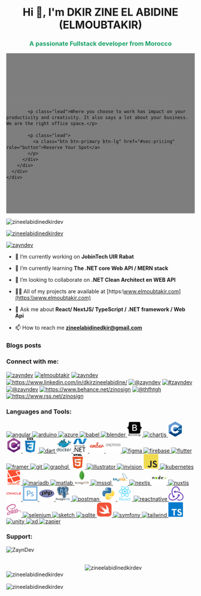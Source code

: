 <style>
  /* Resets */
 hr {
	 margin-left: 0;
	 max-width: 40px;
}
/* Jumbotron (hero) */
 .jumbotron {
	 position: relative;
	 background: url(https://source.unsplash.com/9Y8vxVQN4o4/1920x1080) no-repeat bottom center / cover;
}
 .jumbotron:before {
	 position: absolute;
	 content: "";
	 top: 0;
	 left: 0;
	 width: 100%;
	 height: 100%;
	 background: rgba(0, 0, 0, 0.5);
}
 .jumbotron .container {
	 padding: 75px 0;
}
 .jumbotron h1, .jumbotron .lead {
	 color: #fff;
}
/* Bustom button */
 .btn-primary {
	 background: #1096fc;
	 border: 0;
}
 .btn-primary:hover {
	 background: #0384e5;
}
/* Features */
 .sec-features .row:nth-of-type(n + 2) {
	 margin-top: 160px;
}
 .sec-features .row:last-of-type {
	 margin-bottom: 160px;
}
 .sec-features .feature-icon {
	 max-width: 150px;
}
/* Testimonials */
 .sec-testimonials {
	 padding-top: 128px;
	 padding-bottom: 128px;
}
/* Carousel */
 .carousel-indicators {
	 bottom: -30px;
}
 .carousel-indicators li {
	 background: rgba(33, 33, 33, 0.1);
}
 .carousel-indicators li:focus, .carousel-indicators li:hover {
	 background: rgba(33, 33, 33, 0.5);
}
 .carousel-indicators .active {
	 background: rgba(33, 33, 33, 0.75);
}
 .carousel-control-next, .carousel-control-prev {
	 color: #212121;
}
 .carousel-control-next:focus, .carousel-control-prev:focus, .carousel-control-next:hover, .carousel-control-prev:hover {
	 color: #111;
}
/* Footer */
 .footer {
	 padding-top: 24px;
	 padding-bottom: 24px;
	 background: #212121;
}
 .footer li:nth-of-type(n + 2) {
	 margin-left: 8px;
}
 .footer a {
	 font-size: 18px;
	 color: rgba(255, 255, 255, 0.5);
	 transition: color 0.235s ease-in-out;
}
 .footer a:focus, .footer a:hover {
	 color: rgba(255, 255, 255, 0.25);
}
 
</style>
<h1 align="center">Hi 👋, I'm DKIR ZINE EL ABIDINE (ELMOUBTAKIR)</h1>
<h3 align="center" style="color:#16A065">A passionate Fullstack developer from Morocco</h3>
<section>
     <div class="jumbotron jumbotron-fluid mb-0">
      <div class="container">
        <div class="row justify-content-center text-center">
          <div class="col-md-10 col-lg-6">
            <h1 class="display-5">The Coolest Co-Working Space in Prague</h1>

            <p class="lead">Where you choose to work has impact on your productivity and creativity. It also says a lot about your business. We are the right office space.</p>

            <p class="lead">
              <a class="btn btn-primary btn-lg" href="#sec-pricing" role="button">Reserve Your Spot</a>
            </p>
          </div>
        </div>
      </div>
    </div>
</section>
<p align="left"> <img src="https://komarev.com/ghpvc/?username=zineelabidinedkirdev&label=Profile%20views&color=0e75b6&style=flat" alt="zineelabidinedkirdev" /> </p>

<p align="left"> <a href="https://github.com/ryo-ma/github-profile-trophy"><img src="https://github-profile-trophy.vercel.app/?username=zineelabidinedkirdev" alt="zineelabidinedkirdev" /></a> </p>

<p align="left"> <a href="https://twitter.com/zayndev" target="blank"><img src="https://img.shields.io/twitter/follow/zayndev?logo=twitter&style=for-the-badge" alt="zayndev" /></a> </p>

- 🔭 I’m currently working on **JobinTech UIR Rabat**

- 🌱 I’m currently learning **The .NET core Web API / MERN stack**

- 👯 I’m looking to collaborate on **.NET Clean Architect en WEB API**

- 👨‍💻 All of my projects are available at [https:\\www.elmoubtakir.com](https:\\www.elmoubtakir.com)

- 💬 Ask me about **React/ NextJS/ TypeScript / .NET framework / Web Api**

- 📫 How to reach me **zineelabidinedkir@gmail.com**

### Blogs posts
<!-- BLOG-POST-LIST:START -->
<!-- BLOG-POST-LIST:END -->

<h3 align="left">Connect with me:</h3>
<p align="left">
<a href="https://codepen.io/zayndev" target="blank"><img align="center" src="https://raw.githubusercontent.com/rahuldkjain/github-profile-readme-generator/master/src/images/icons/Social/codepen.svg" alt="zayndev" height="30" width="40" /></a>
<a href="https://dev.to/elmoubtakir" target="blank"><img align="center" src="https://raw.githubusercontent.com/rahuldkjain/github-profile-readme-generator/master/src/images/icons/Social/devto.svg" alt="elmoubtakir" height="30" width="40" /></a>
<a href="https://twitter.com/zayndev" target="blank"><img align="center" src="https://raw.githubusercontent.com/rahuldkjain/github-profile-readme-generator/master/src/images/icons/Social/twitter.svg" alt="zayndev" height="30" width="40" /></a>
<a href="https://linkedin.com/in/https://www.linkedin.com/in/dkirzineelabidine/" target="blank"><img align="center" src="https://raw.githubusercontent.com/rahuldkjain/github-profile-readme-generator/master/src/images/icons/Social/linked-in-alt.svg" alt="https://www.linkedin.com/in/dkirzineelabidine/" height="30" width="40" /></a>
<a href="https://codesandbox.com/@zayndev" target="blank"><img align="center" src="https://raw.githubusercontent.com/rahuldkjain/github-profile-readme-generator/master/src/images/icons/Social/codesandbox.svg" alt="@zayndev" height="30" width="40" /></a>
<a href="https://fb.com/#zayndev" target="blank"><img align="center" src="https://raw.githubusercontent.com/rahuldkjain/github-profile-readme-generator/master/src/images/icons/Social/facebook.svg" alt="#zayndev" height="30" width="40" /></a>
<a href="https://instagram.com/@zayndev" target="blank"><img align="center" src="https://raw.githubusercontent.com/rahuldkjain/github-profile-readme-generator/master/src/images/icons/Social/instagram.svg" alt="@zayndev" height="30" width="40" /></a>
<a href="https://www.behance.net/https://www.behance.net/zinosign" target="blank"><img align="center" src="https://raw.githubusercontent.com/rahuldkjain/github-profile-readme-generator/master/src/images/icons/Social/behance.svg" alt="https://www.behance.net/zinosign" height="30" width="40" /></a>
<a href="https://medium.com/@thfhtgh" target="blank"><img align="center" src="https://raw.githubusercontent.com/rahuldkjain/github-profile-readme-generator/master/src/images/icons/Social/medium.svg" alt="@thfhtgh" height="30" width="40" /></a>
<a href="/https://www.rss.net/zinosign" target="blank"><img align="center" src="https://raw.githubusercontent.com/rahuldkjain/github-profile-readme-generator/master/src/images/icons/Social/rss.svg" alt="https://www.rss.net/zinosign" height="30" width="40" /></a>
</p>

<h3 align="left">Languages and Tools:</h3>
<p align="left"> <a href="https://angular.io" target="_blank" rel="noreferrer"> <img src="https://angular.io/assets/images/logos/angular/angular.svg" alt="angular" width="40" height="40"/> </a> <a href="https://www.arduino.cc/" target="_blank" rel="noreferrer"> <img src="https://cdn.worldvectorlogo.com/logos/arduino-1.svg" alt="arduino" width="40" height="40"/> </a> <a href="https://azure.microsoft.com/en-in/" target="_blank" rel="noreferrer"> <img src="https://www.vectorlogo.zone/logos/microsoft_azure/microsoft_azure-icon.svg" alt="azure" width="40" height="40"/> </a> <a href="https://babeljs.io/" target="_blank" rel="noreferrer"> <img src="https://www.vectorlogo.zone/logos/babeljs/babeljs-icon.svg" alt="babel" width="40" height="40"/> </a> <a href="https://www.blender.org/" target="_blank" rel="noreferrer"> <img src="https://download.blender.org/branding/community/blender_community_badge_white.svg" alt="blender" width="40" height="40"/> </a> <a href="https://getbootstrap.com" target="_blank" rel="noreferrer"> <img src="https://raw.githubusercontent.com/devicons/devicon/master/icons/bootstrap/bootstrap-plain-wordmark.svg" alt="bootstrap" width="40" height="40"/> </a> <a href="https://www.chartjs.org" target="_blank" rel="noreferrer"> <img src="https://www.chartjs.org/media/logo-title.svg" alt="chartjs" width="40" height="40"/> </a> <a href="https://www.w3schools.com/cpp/" target="_blank" rel="noreferrer"> <img src="https://raw.githubusercontent.com/devicons/devicon/master/icons/cplusplus/cplusplus-original.svg" alt="cplusplus" width="40" height="40"/> </a> <a href="https://www.w3schools.com/cs/" target="_blank" rel="noreferrer"> <img src="https://raw.githubusercontent.com/devicons/devicon/master/icons/csharp/csharp-original.svg" alt="csharp" width="40" height="40"/> </a> <a href="https://www.w3schools.com/css/" target="_blank" rel="noreferrer"> <img src="https://raw.githubusercontent.com/devicons/devicon/master/icons/css3/css3-original-wordmark.svg" alt="css3" width="40" height="40"/> </a> <a href="https://dart.dev" target="_blank" rel="noreferrer"> <img src="https://www.vectorlogo.zone/logos/dartlang/dartlang-icon.svg" alt="dart" width="40" height="40"/> </a> <a href="https://www.docker.com/" target="_blank" rel="noreferrer"> <img src="https://raw.githubusercontent.com/devicons/devicon/master/icons/docker/docker-original-wordmark.svg" alt="docker" width="40" height="40"/> </a> <a href="https://dotnet.microsoft.com/" target="_blank" rel="noreferrer"> <img src="https://raw.githubusercontent.com/devicons/devicon/master/icons/dot-net/dot-net-original-wordmark.svg" alt="dotnet" width="40" height="40"/> </a> <a href="https://emberjs.com/" target="_blank" rel="noreferrer"> <img src="https://raw.githubusercontent.com/devicons/devicon/master/icons/ember/ember-original-wordmark.svg" alt="ember" width="40" height="40"/> </a> <a href="https://expressjs.com" target="_blank" rel="noreferrer"> <img src="https://raw.githubusercontent.com/devicons/devicon/master/icons/express/express-original-wordmark.svg" alt="express" width="40" height="40"/> </a> <a href="https://www.figma.com/" target="_blank" rel="noreferrer"> <img src="https://www.vectorlogo.zone/logos/figma/figma-icon.svg" alt="figma" width="40" height="40"/> </a> <a href="https://firebase.google.com/" target="_blank" rel="noreferrer"> <img src="https://www.vectorlogo.zone/logos/firebase/firebase-icon.svg" alt="firebase" width="40" height="40"/> </a> <a href="https://flutter.dev" target="_blank" rel="noreferrer"> <img src="https://www.vectorlogo.zone/logos/flutterio/flutterio-icon.svg" alt="flutter" width="40" height="40"/> </a> <a href="https://www.framer.com/" target="_blank" rel="noreferrer"> <img src="https://www.vectorlogo.zone/logos/framer/framer-icon.svg" alt="framer" width="40" height="40"/> </a> <a href="https://git-scm.com/" target="_blank" rel="noreferrer"> <img src="https://www.vectorlogo.zone/logos/git-scm/git-scm-icon.svg" alt="git" width="40" height="40"/> </a> <a href="https://graphql.org" target="_blank" rel="noreferrer"> <img src="https://www.vectorlogo.zone/logos/graphql/graphql-icon.svg" alt="graphql" width="40" height="40"/> </a> <a href="https://www.w3.org/html/" target="_blank" rel="noreferrer"> <img src="https://raw.githubusercontent.com/devicons/devicon/master/icons/html5/html5-original-wordmark.svg" alt="html5" width="40" height="40"/> </a> <a href="https://www.adobe.com/in/products/illustrator.html" target="_blank" rel="noreferrer"> <img src="https://www.vectorlogo.zone/logos/adobe_illustrator/adobe_illustrator-icon.svg" alt="illustrator" width="40" height="40"/> </a> <a href="https://www.invisionapp.com/" target="_blank" rel="noreferrer"> <img src="https://www.vectorlogo.zone/logos/invisionapp/invisionapp-icon.svg" alt="invision" width="40" height="40"/> </a> <a href="https://developer.mozilla.org/en-US/docs/Web/JavaScript" target="_blank" rel="noreferrer"> <img src="https://raw.githubusercontent.com/devicons/devicon/master/icons/javascript/javascript-original.svg" alt="javascript" width="40" height="40"/> </a> <a href="https://kubernetes.io" target="_blank" rel="noreferrer"> <img src="https://www.vectorlogo.zone/logos/kubernetes/kubernetes-icon.svg" alt="kubernetes" width="40" height="40"/> </a> <a href="https://laravel.com/" target="_blank" rel="noreferrer"> <img src="https://raw.githubusercontent.com/devicons/devicon/master/icons/laravel/laravel-plain-wordmark.svg" alt="laravel" width="40" height="40"/> </a> <a href="https://mariadb.org/" target="_blank" rel="noreferrer"> <img src="https://www.vectorlogo.zone/logos/mariadb/mariadb-icon.svg" alt="mariadb" width="40" height="40"/> </a> <a href="https://www.mathworks.com/" target="_blank" rel="noreferrer"> <img src="https://upload.wikimedia.org/wikipedia/commons/2/21/Matlab_Logo.png" alt="matlab" width="40" height="40"/> </a> <a href="https://www.mongodb.com/" target="_blank" rel="noreferrer"> <img src="https://raw.githubusercontent.com/devicons/devicon/master/icons/mongodb/mongodb-original-wordmark.svg" alt="mongodb" width="40" height="40"/> </a> <a href="https://www.microsoft.com/en-us/sql-server" target="_blank" rel="noreferrer"> <img src="https://www.svgrepo.com/show/303229/microsoft-sql-server-logo.svg" alt="mssql" width="40" height="40"/> </a> <a href="https://www.mysql.com/" target="_blank" rel="noreferrer"> <img src="https://raw.githubusercontent.com/devicons/devicon/master/icons/mysql/mysql-original-wordmark.svg" alt="mysql" width="40" height="40"/> </a> <a href="https://nextjs.org/" target="_blank" rel="noreferrer"> <img src="https://cdn.worldvectorlogo.com/logos/nextjs-2.svg" alt="nextjs" width="40" height="40"/> </a> <a href="https://nodejs.org" target="_blank" rel="noreferrer"> <img src="https://raw.githubusercontent.com/devicons/devicon/master/icons/nodejs/nodejs-original-wordmark.svg" alt="nodejs" width="40" height="40"/> </a> <a href="https://nuxtjs.org/" target="_blank" rel="noreferrer"> <img src="https://www.vectorlogo.zone/logos/nuxtjs/nuxtjs-icon.svg" alt="nuxtjs" width="40" height="40"/> </a> <a href="https://www.oracle.com/" target="_blank" rel="noreferrer"> <img src="https://raw.githubusercontent.com/devicons/devicon/master/icons/oracle/oracle-original.svg" alt="oracle" width="40" height="40"/> </a> <a href="https://www.photoshop.com/en" target="_blank" rel="noreferrer"> <img src="https://raw.githubusercontent.com/devicons/devicon/master/icons/photoshop/photoshop-line.svg" alt="photoshop" width="40" height="40"/> </a> <a href="https://www.php.net" target="_blank" rel="noreferrer"> <img src="https://raw.githubusercontent.com/devicons/devicon/master/icons/php/php-original.svg" alt="php" width="40" height="40"/> </a> <a href="https://www.postgresql.org" target="_blank" rel="noreferrer"> <img src="https://raw.githubusercontent.com/devicons/devicon/master/icons/postgresql/postgresql-original-wordmark.svg" alt="postgresql" width="40" height="40"/> </a> <a href="https://postman.com" target="_blank" rel="noreferrer"> <img src="https://www.vectorlogo.zone/logos/getpostman/getpostman-icon.svg" alt="postman" width="40" height="40"/> </a> <a href="https://www.python.org" target="_blank" rel="noreferrer"> <img src="https://raw.githubusercontent.com/devicons/devicon/master/icons/python/python-original.svg" alt="python" width="40" height="40"/> </a> <a href="https://reactjs.org/" target="_blank" rel="noreferrer"> <img src="https://raw.githubusercontent.com/devicons/devicon/master/icons/react/react-original-wordmark.svg" alt="react" width="40" height="40"/> </a> <a href="https://reactnative.dev/" target="_blank" rel="noreferrer"> <img src="https://reactnative.dev/img/header_logo.svg" alt="reactnative" width="40" height="40"/> </a> <a href="https://redux.js.org" target="_blank" rel="noreferrer"> <img src="https://raw.githubusercontent.com/devicons/devicon/master/icons/redux/redux-original.svg" alt="redux" width="40" height="40"/> </a> <a href="https://sass-lang.com" target="_blank" rel="noreferrer"> <img src="https://raw.githubusercontent.com/devicons/devicon/master/icons/sass/sass-original.svg" alt="sass" width="40" height="40"/> </a> <a href="https://www.selenium.dev" target="_blank" rel="noreferrer"> <img src="https://raw.githubusercontent.com/detain/svg-logos/780f25886640cef088af994181646db2f6b1a3f8/svg/selenium-logo.svg" alt="selenium" width="40" height="40"/> </a> <a href="https://www.sketch.com/" target="_blank" rel="noreferrer"> <img src="https://www.vectorlogo.zone/logos/sketchapp/sketchapp-icon.svg" alt="sketch" width="40" height="40"/> </a> <a href="https://www.sqlite.org/" target="_blank" rel="noreferrer"> <img src="https://www.vectorlogo.zone/logos/sqlite/sqlite-icon.svg" alt="sqlite" width="40" height="40"/> </a> <a href="https://developer.apple.com/swift/" target="_blank" rel="noreferrer"> <img src="https://raw.githubusercontent.com/devicons/devicon/master/icons/swift/swift-original.svg" alt="swift" width="40" height="40"/> </a> <a href="https://symfony.com" target="_blank" rel="noreferrer"> <img src="https://symfony.com/logos/symfony_black_03.svg" alt="symfony" width="40" height="40"/> </a> <a href="https://tailwindcss.com/" target="_blank" rel="noreferrer"> <img src="https://www.vectorlogo.zone/logos/tailwindcss/tailwindcss-icon.svg" alt="tailwind" width="40" height="40"/> </a> <a href="https://www.typescriptlang.org/" target="_blank" rel="noreferrer"> <img src="https://raw.githubusercontent.com/devicons/devicon/master/icons/typescript/typescript-original.svg" alt="typescript" width="40" height="40"/> </a> <a href="https://unity.com/" target="_blank" rel="noreferrer"> <img src="https://www.vectorlogo.zone/logos/unity3d/unity3d-icon.svg" alt="unity" width="40" height="40"/> </a> <a href="https://www.adobe.com/products/xd.html" target="_blank" rel="noreferrer"> <img src="https://cdn.worldvectorlogo.com/logos/adobe-xd.svg" alt="xd" width="40" height="40"/> </a> <a href="https://zapier.com" target="_blank" rel="noreferrer"> <img src="https://www.vectorlogo.zone/logos/zapier/zapier-icon.svg" alt="zapier" width="40" height="40"/> </a> </p>

<h3 align="left">Support:</h3>
<p><a href="https://www.buymeacoffee.com/ZaynDev"> <img align="left" src="https://cdn.buymeacoffee.com/buttons/v2/default-yellow.png" height="50" width="210" alt="ZaynDev" /></a></p><br><br>

<p><img align="left" src="https://github-readme-stats.vercel.app/api/top-langs?username=zineelabidinedkirdev&show_icons=true&locale=en&layout=compact" alt="zineelabidinedkirdev" /></p>

<p>&nbsp;<img align="center" src="https://github-readme-stats.vercel.app/api?username=zineelabidinedkirdev&show_icons=true&locale=en" alt="zineelabidinedkirdev" /></p>

<p><img align="center" src="https://github-readme-streak-stats.herokuapp.com/?user=zineelabidinedkirdev&" alt="zineelabidinedkirdev" /></p>
